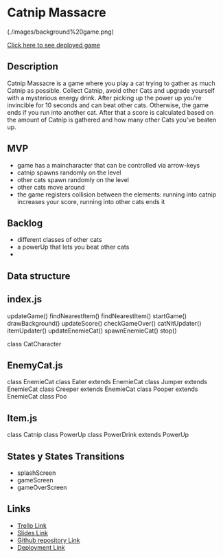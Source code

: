 # Catnip Massacre

(./images/background%20game.png)


[Click here to see deployed game](https://neuercoolername.github.io/catnip-massacre/)

## Description
Catnip Massacre is a game where you play a cat trying to gather as much Catnip as possible. Collect Catnip, avoid other Cats and upgrade yourself with a mysterious energy drink. After picking up the power up you're invincible for 10 seconds and can beat other cats. Otherwise, the game ends if you run into another cat. After that a score is calculated based on the amount of Catnip is gathered and how many other Cats you've beaten up.


## MVP
- game has a maincharacter that can be controlled via arrow-keys
- catnip spawns randomly on the level
- other cats spawn randomly on the level
- other cats move around
- the game registers collision between the elements: running into catnip increases your score, running into other cats ends it

## Backlog
- different classes of other cats
- a powerUp that lets you beat other cats
- 


## Data structure

## index.js
updateGame()
findNearestItem()
findNearestItem()
startGame()
drawBackground()
updateScore()
checkGameOver()
catNitUpdater()
itemUpdater()
updateEnemieCat()
spawnEnemieCat()
stop()

class CatCharacter


## EnemyCat.js
class EnemieCat
class Eater extends EnemieCat
class Jumper extends EnemieCat
class Creeper extends EnemieCat
class Pooper extends EnemieCat
class Poo
## Item.js
class Catnip
class PowerUp
class PowerDrink extends PowerUp

## States y States Transitions
- splashScreen
- gameScreen
- gameOverScreen


## Links

- [Trello Link](https://trello.com/b/8DvOgOlB/catnip-massacre)
- [Slides Link](http://slides.com)
- [Github repository Link](https://github.com/neuercoolername/catnip-massacre)
- [Deployment Link](https://neuercoolername.github.io/catnip-massacre/)